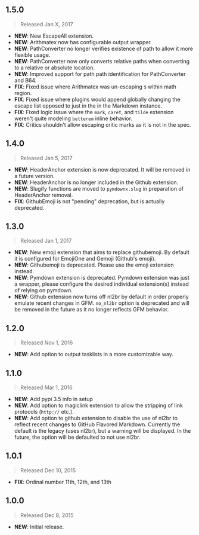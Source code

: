 ## 1.5.0

> Released Jan X, 2017

- **NEW**: New EscapeAll extension.
- **NEW**: Arithmatex now has configurable output wrapper.
- **NEW**: PathConverter no longer verifies existence of path to allow it more flexible usage.
- **NEW**: PathConverter now only converts relative paths when converting to a relative or absolute location.
- **NEW**: Improved support for path path identification for PathConverter and B64.
- **FIX**: Fixed issue where Arithmatex was un-escaping `$` within math region.
- **FIX**: Fixed issue where plugins would append globally changing the escape list opposed to just in the in the Markdown instance.
- **FIX**: Fixed logic issue where the `mark`, `caret`, and `tilde` extension weren't quite modeling `betterem` inline behavior.
- **FIX**: Critics shouldn't allow escaping critic marks as it is not in the spec.

## 1.4.0

> Released Jan 5, 2017

- **NEW**: HeaderAnchor extension is now deprecated.  It will be removed in a future version.
- **NEW**: HeaderAnchor is no longer included in the Github extension.
- **NEW**: Slugify functions are moved to `pymdownx.slug` in preparation of HeaderAnchor removal.
- **FIX**: GithubEmoji is not "pending" deprecation, but is actually deprecated.

## 1.3.0

> Released Jan 1, 2017

- **NEW**: New emoji extension that aims to replace githubemoji.  By default it is configured for EmojiOne and Gemoji (Github's emoji).
- **NEW**: Githubemoji is deprecated. Please use the emoji extension instead.
- **NEW**: Pymdown extension is deprecated.  Pymdown extension was just a wrapper, please configure the desired individual extension(s) instead of relying on pymdown.
- **NEW**: Github extension now turns off nl2br by default in order properly emulate recent changes in GFM.  `no_nl2br` option is deprecated and will be removed in the future as it no longer reflects GFM behavior.

## 1.2.0

> Released Nov 1, 2016

- **NEW**: Add option to output tasklists in a more customizable way.

## 1.1.0

> Released Mar 1, 2016

- **NEW**: Add pypi 3.5 info in setup
- **NEW**: Add option to magiclink extension to allow the stripping of link protocols (`http://` etc.).
- **NEW**: Add option to github extension to disable the use of nl2br to reflect recent changes to GitHub Flavored Markdown.  Currently the default is the legacy (uses nl2br), but a warning will be displayed.  In the future, the option will be defaulted to not use nl2br.

## 1.0.1

> Released Dec 10, 2015

- **FIX**: Ordinal number 11th, 12th, and 13th

## 1.0.0

> Released Dec 8, 2015

- **NEW**: Initial release.
